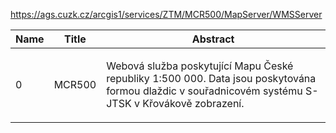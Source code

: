 https://ags.cuzk.cz/arcgis1/services/ZTM/MCR500/MapServer/WMSServer

|Name|Title|Abstract|
|--|--|--|
|0|MCR500|<DIV STYLE="text-align:Left;font-size:12pt"><DIV><DIV><P><SPAN>Webová služba poskytující </SPAN><SPAN>M</SPAN><SPAN>ap</SPAN><SPAN>u</SPAN><SPAN> </SPAN><SPAN>Č</SPAN><SPAN>eské republiky</SPAN><SPAN> 1:500 000</SPAN><SPAN>. Data jsou poskytována formou dlaždic v souřadnicovém systému S-JTSK v Křovákově zobrazení.</SPAN></P></DIV></DIV></DIV>|
